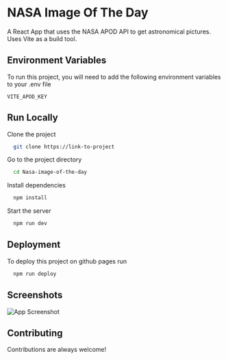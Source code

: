 # NASA Image Of The Day

A React App that uses the NASA APOD API to get astronomical pictures. Uses Vite as a build tool.

## Environment Variables

To run this project, you will need to add the following environment variables to your .env file

`VITE_APOD_KEY`

## Run Locally

Clone the project

```bash
  git clone https://link-to-project
```

Go to the project directory

```bash
  cd Nasa-image-of-the-day
```

Install dependencies

```bash
  npm install
```

Start the server

```bash
  npm run dev
```

## Deployment

To deploy this project on github pages run

```bash
  npm run deploy
```

## Screenshots

![App Screenshot](https://via.placeholder.com/468x300?text=App+Screenshot+Here)

## Contributing

Contributions are always welcome!
